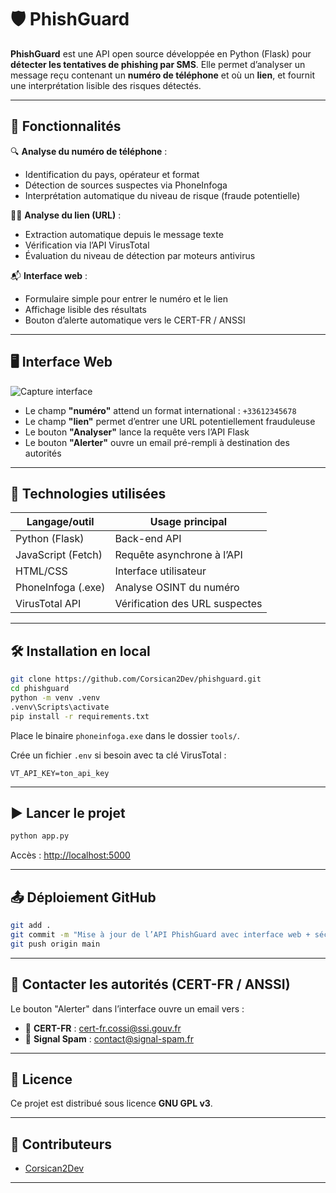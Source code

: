 
# 🛡️ PhishGuard

**PhishGuard** est une API open source développée en Python (Flask) pour **détecter les tentatives de phishing par SMS**. Elle permet d’analyser un message reçu contenant un **numéro de téléphone** et où un **lien**, et fournit une interprétation lisible des risques détectés.

---

## 🚀 Fonctionnalités

🔍 **Analyse du numéro de téléphone** :
- Identification du pays, opérateur et format
- Détection de sources suspectes via PhoneInfoga
- Interprétation automatique du niveau de risque (fraude potentielle)

🕵️‍♂️ **Analyse du lien (URL)** :
- Extraction automatique depuis le message texte
- Vérification via l’API VirusTotal
- Évaluation du niveau de détection par moteurs antivirus

📬 **Interface web** :
- Formulaire simple pour entrer le numéro et le lien
- Affichage lisible des résultats
- Bouton d’alerte automatique vers le CERT-FR / ANSSI

---

## 🖥️ Interface Web

![Capture interface](https://github.com/Corsican2Dev/phishguard/assets/preview_interface.png)

- Le champ **"numéro"** attend un format international : `+33612345678`
- Le champ **"lien"** permet d’entrer une URL potentiellement frauduleuse
- Le bouton **"Analyser"** lance la requête vers l’API Flask
- Le bouton **"Alerter"** ouvre un email pré-rempli à destination des autorités

---

## 🔧 Technologies utilisées

| Langage/outil     | Usage principal                  |
|-------------------|----------------------------------|
| Python (Flask)     | Back-end API                    |
| JavaScript (Fetch) | Requête asynchrone à l’API     |
| HTML/CSS           | Interface utilisateur           |
| PhoneInfoga (.exe) | Analyse OSINT du numéro         |
| VirusTotal API     | Vérification des URL suspectes |

---

## 🛠️ Installation en local

```bash
git clone https://github.com/Corsican2Dev/phishguard.git
cd phishguard
python -m venv .venv
.venv\Scripts\activate
pip install -r requirements.txt
```

Place le binaire `phoneinfoga.exe` dans le dossier `tools/`.

Crée un fichier `.env` si besoin avec ta clé VirusTotal :
```
VT_API_KEY=ton_api_key
```

---

## ▶️ Lancer le projet

```bash
python app.py
```

Accès : [http://localhost:5000](http://localhost:5000)

---

## 📤 Déploiement GitHub

```bash
git add .
git commit -m "Mise à jour de l’API PhishGuard avec interface web + sécurité"
git push origin main
```

---

## 📩 Contacter les autorités (CERT-FR / ANSSI)

Le bouton "Alerter" dans l’interface ouvre un email vers :

- 📧 **CERT-FR** : cert-fr.cossi@ssi.gouv.fr
- 📧 **Signal Spam** : contact@signal-spam.fr

---

## 📄 Licence

Ce projet est distribué sous licence **GNU GPL v3**.

---

## 🤝 Contributeurs

- [Corsican2Dev](https://github.com/Corsican2Dev)

---

